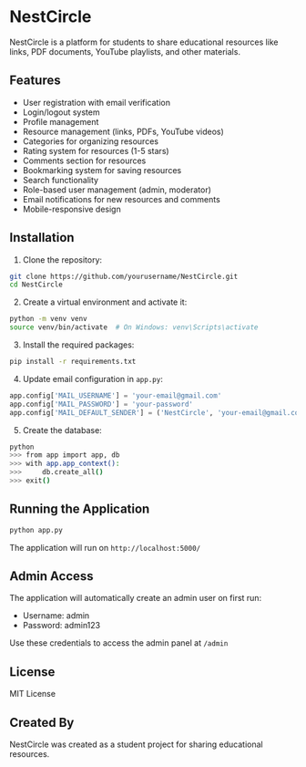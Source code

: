 # NestCircle

NestCircle is a platform for students to share educational resources like links, PDF documents, YouTube playlists, and other materials. 

## Features

- User registration with email verification
- Login/logout system
- Profile management
- Resource management (links, PDFs, YouTube videos)
- Categories for organizing resources
- Rating system for resources (1-5 stars)
- Comments section for resources
- Bookmarking system for saving resources
- Search functionality
- Role-based user management (admin, moderator)
- Email notifications for new resources and comments
- Mobile-responsive design

## Installation

1. Clone the repository:
```bash
git clone https://github.com/yourusername/NestCircle.git
cd NestCircle
```

2. Create a virtual environment and activate it:
```bash
python -m venv venv
source venv/bin/activate  # On Windows: venv\Scripts\activate
```

3. Install the required packages:
```bash
pip install -r requirements.txt
```

4. Update email configuration in `app.py`:
```python
app.config['MAIL_USERNAME'] = 'your-email@gmail.com'
app.config['MAIL_PASSWORD'] = 'your-password'
app.config['MAIL_DEFAULT_SENDER'] = ('NestCircle', 'your-email@gmail.com')
```

5. Create the database:
```bash
python
>>> from app import app, db
>>> with app.app_context():
>>>     db.create_all()
>>> exit()
```

## Running the Application

```bash
python app.py
```

The application will run on `http://localhost:5000/`

## Admin Access

The application will automatically create an admin user on first run:
- Username: admin
- Password: admin123

Use these credentials to access the admin panel at `/admin`

## License

MIT License

## Created By

NestCircle was created as a student project for sharing educational resources.
